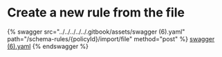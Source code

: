 # Create a new rule from the file

{% swagger src="../../../../../.gitbook/assets/swagger (6).yaml" path="/schema-rules/{policyId}/import/file" method="post" %}
[swagger (6).yaml](<../../../../../.gitbook/assets/swagger (6).yaml>)
{% endswagger %}
